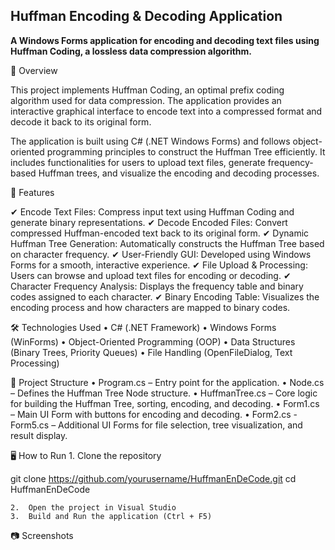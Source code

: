 ## **Huffman Encoding & Decoding Application**

**A Windows Forms application for encoding and decoding text files using Huffman Coding, a lossless data compression algorithm.**

📌 Overview

This project implements Huffman Coding, an optimal prefix coding algorithm used for data compression. The application provides an interactive graphical interface to encode text into a compressed format and decode it back to its original form.

The application is built using C# (.NET Windows Forms) and follows object-oriented programming principles to construct the Huffman Tree efficiently. It includes functionalities for users to upload text files, generate frequency-based Huffman trees, and visualize the encoding and decoding processes.

🚀 Features

✔ Encode Text Files: Compress input text using Huffman Coding and generate binary representations.
✔ Decode Encoded Files: Convert compressed Huffman-encoded text back to its original form.
✔ Dynamic Huffman Tree Generation: Automatically constructs the Huffman Tree based on character frequency.
✔ User-Friendly GUI: Developed using Windows Forms for a smooth, interactive experience.
✔ File Upload & Processing: Users can browse and upload text files for encoding or decoding.
✔ Character Frequency Analysis: Displays the frequency table and binary codes assigned to each character.
✔ Binary Encoding Table: Visualizes the encoding process and how characters are mapped to binary codes.

🛠️ Technologies Used
	•	C# (.NET Framework)
	•	Windows Forms (WinForms)
	•	Object-Oriented Programming (OOP)
	•	Data Structures (Binary Trees, Priority Queues)
	•	File Handling (OpenFileDialog, Text Processing)

📂 Project Structure
	•	Program.cs – Entry point for the application.
	•	Node.cs – Defines the Huffman Tree Node structure.
	•	HuffmanTree.cs – Core logic for building the Huffman Tree, sorting, encoding, and decoding.
	•	Form1.cs – Main UI Form with buttons for encoding and decoding.
	•	Form2.cs - Form5.cs – Additional UI Forms for file selection, tree visualization, and result display.

🖥️ How to Run
	1.	Clone the repository

git clone https://github.com/yourusername/HuffmanEnDeCode.git
cd HuffmanEnDeCode


	2.	Open the project in Visual Studio
	3.	Build and Run the application (Ctrl + F5)

📷 Screenshots
